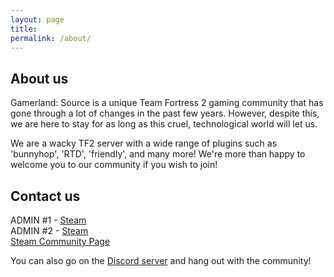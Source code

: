 ```yaml
---
layout: page
title: 
permalink: /about/
---
```

## About us

Gamerland: Source is a unique Team Fortress 2 gaming community that has gone through a lot of changes in the past few years. However, despite this, we are here to stay for as long as this cruel, technological world will let us.


We are a wacky TF2 server with a wide range of plugins such as 'bunnyhop', 'RTD', 'friendly', and many more! We're more than happy to welcome you to our community if you wish to join!



## Contact us

ADMIN #1 - [Steam](https://steamcommunity.com/id/Live_and_Learn)
<br>
ADMIN #2 - [Steam](https://steamcommunity.com/id/DimmindDigs/)
<br>
[Steam Community Page](https://steamcommunity.com/groups/gamerland-source)


You can also go on the [Discord server](https://discord.gg/S9XZdj6) and hang out with the community!
